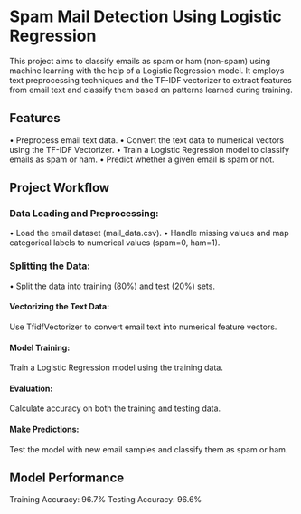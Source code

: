 # Spam Mail Detection Using Logistic Regression
This project aims to classify emails as spam or ham (non-spam) using machine learning with the help of a Logistic Regression model. It employs text preprocessing techniques and the TF-IDF vectorizer to extract features from email text and classify them based on patterns learned during training.

## Features
• Preprocess email text data.
• Convert the text data to numerical vectors using the TF-IDF Vectorizer.
• Train a Logistic Regression model to classify emails as spam or ham.
• Predict whether a given email is spam or not.
## Project Workflow
### Data Loading and Preprocessing:
• Load the email dataset (mail_data.csv).
• Handle missing values and map categorical labels to numerical values (spam=0, ham=1).

### Splitting the Data:
• Split the data into training (80%) and test (20%) sets.

#### Vectorizing the Text Data:
Use TfidfVectorizer to convert email text into numerical feature vectors.

#### Model Training:
Train a Logistic Regression model using the training data.

#### Evaluation:
Calculate accuracy on both the training and testing data.

#### Make Predictions:
Test the model with new email samples and classify them as spam or ham.

## Model Performance
Training Accuracy: 96.7%
Testing Accuracy: 96.6%
